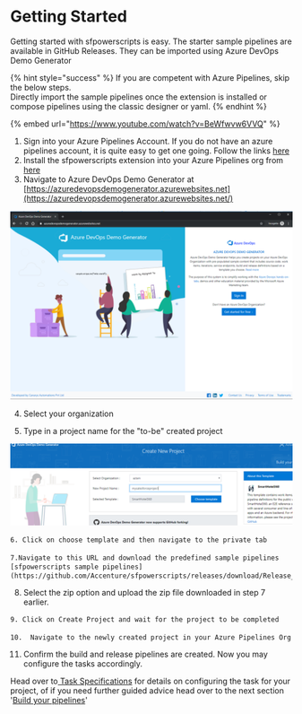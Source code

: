 # Getting Started

Getting started with sfpowerscripts is easy.  The starter sample pipelines are available in GitHub Releases. They can be imported using Azure DevOps Demo Generator

{% hint style="success" %}
If you are competent with Azure Pipelines, skip the below steps.   
Directly import the sample pipelines once the extension is installed or compose pipelines using the classic designer or yaml. 
{% endhint %}

{% embed url="https://www.youtube.com/watch?v=BeWfwvw6VVQ" %}

1. Sign into your Azure Pipelines Account. If you do not have an azure pipelines account, it is quite easy to get one going. Follow the links [here](https://azure.microsoft.com/en-au/services/devops/) 
2. Install the sfpowerscripts extension into your Azure Pipelines org from [here](https://marketplace.visualstudio.com/items?itemName=AzlamSalam.sfpowerscripts) 
3.  Navigate to Azure DevOps Demo Generator at [https://azuredevopsdemogenerator.azurewebsites.net](https://azuredevopsdemogenerator.azurewebsites.net/)

![](../.gitbook/assets/Azure%20Devops%20Demo%20generator.png)

  4. Select your organization

  5. Type in a project name for the "to-be" created project

![](../.gitbook/assets/create-new-project.png)

    6. Click on choose template and then navigate to the private tab

    7.Navigate to this URL and download the predefined sample pipelines  [sfpowerscripts sample pipelines](https://github.com/Accenture/sfpowerscripts/releases/download/Release_15/sfpowerscripts_sample_pipelines.zip)

   8. Select the zip option and upload the zip file downloaded in step 7 earlier.  

    9. Click on Create Project and wait for the project to be completed

    10.  Navigate to the newly created project in your Azure Pipelines Org

  11. Confirm the build and release pipelines are created. Now you may configure the tasks accordingly.

Head over to[ Task Specifications](task-specifications/) for details on configuring the task for your project, of if you need  further guided advice head over to the next section '[Build your pipelines](pipelines/)'  


